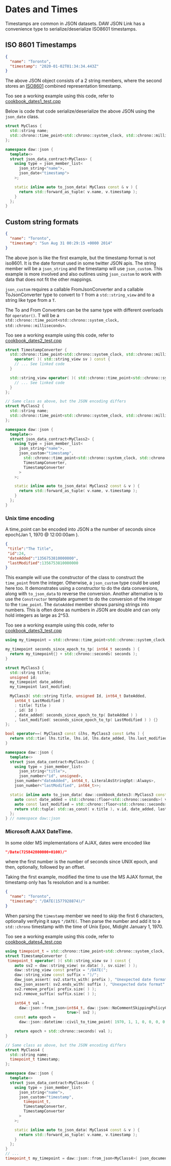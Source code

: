 # Dates and Times

Timestamps are common in JSON datasets. DAW JSON Link has a convenience type to serialize/deserialize ISO8601 timestamps.

## ISO 8601 Timestamps

```json
{
  "name": "Toronto",
  "timestamp": "2020-01-02T01:34:34.443Z"
}
```

The above JSON object consists of a 2 string members, where the second stores an [ISO8601](https://en.wikipedia.org/wiki/ISO_8601#Combined_date_and_time_representations) combined representation timestamp.

Too see a working example using this code, refer to [cookbook_dates1_test.cpp](../tests/src/cookbook_dates1_test.cpp)

Below is code that code serialize/deserialize the above JSON using the `json_date` class.

```c++
struct MyClass {
  std::string name;
  std::chrono::time_point<std::chrono::system_clock, std::chrono::milliseconds> timestamp;
};

namespace daw::json {
  template<>
  struct json_data_contract<MyClass> {
    using type = json_member_list<
      json_string<"name">,
      json_date<"timestamp">
    >;

    static inline auto to_json_data( MyClass const & v ) {
      return std::forward_as_tuple( v.name, v.timestamp );
    }
  };
}
```

## Custom string formats

```json
{
  "name": "Toronto",
  "timestamp": "Sun Aug 31 00:29:15 +0000 2014"
}
```

The above json is like the first example, but the timestamp format is not iso8601.  It is the date format used in some twitter JSON apis.  The string member will be a `json_string` and the timestamp will use `json_custom`.  This example is more involved and also outlines using `json_custom` to work with data that does not fit the other mappings.

`json_custom` requires a callable FromJsonConverter and a callable ToJsonConverter type to convert to `T` from a `std::string_view` and to a string like type from a `T`.

The To and From Converters can be the same type with different overloads for `operator()`.  T will be a `std::chrono::time_point<std::chrono::system_clock, std::chrono::milliseconds>`.

Too see a working example using this code, refer to [cookbook_dates2_test.cpp](../tests/src/cookbook_dates2_test.cpp)

```c++
struct TimestampConverter {
  std::chrono::time_point<std::chrono::system_clock, std::chrono::milliseconds>
    operator( )( std::string_view sv ) const {
    // ... See linked code
  }

  std::string_view operator( )( std::chrono::time_point<std::chrono::system_clock, std::chrono::milliseconds> tp ) const {
    // ... See linked code
  }
};

// Same class as above, but the JSON encoding differs
struct MyClass2 {
  std::string name;
  std::chrono::time_point<std::chrono::system_clock, std::chrono::milliseconds> timestamp;
};

namespace daw::json {
  template<>
  struct json_data_contract<MyClass2> {
    using type = json_member_list<
      json_string<"name">,
      json_custom<"timestamp",
        std::chrono::time_point<std::chrono::system_clock, std::chrono::milliseconds>,
        TimestampConverter,
        TimestampConverter
      >
    >;

    static inline auto to_json_data( MyClass2 const & v ) {
      return std::forward_as_tuple( v.name, v.timestamp );
    }
  };
}
```

### Unix time encoding

A time_point can be encoded into JSON a the number of seconds since epoch(Jan 1, 1970 @ 12:00:00am ).

```json
{
 "title":"The Title",
 "id":24,
 "dateAdded":"1356753810000000",
 "lastModified":1356753810000000
}
```

This example will use the constructor of the class to construct the `time_point` from the integer.  Otherwise, a `json_custom` type could be used here too.  It demonstrates using a constructor to do the data conversions, along with `to_json_data` to reverse the conversion.  Another alternative is to use the `Constructor` template argument to do the conversion of the integer to the `time_point`.  The `dateAdded` member shows parsing strings into numbers.  This is often done as numbers in JSON are double and can only hold integers as large as 2^53.

Too see a working example using this code, refer to [cookbook_dates3_test.cpp](../tests/src/cookbook_dates3_test.cpp)

```c++
using my_timepoint = std::chrono::time_point<std::chrono::system_clock, std::chrono::milliseconds>;

my_timepoint seconds_since_epoch_to_tp( int64_t seconds ) {
  return my_timepoint{} + std::chrono::seconds( seconds );
}

struct MyClass3 {
  std::string title;
  unsigned id;
  my_timepoint date_added;
  my_timepoint last_modified;

  MyClass3( std::string Title, unsigned Id, int64_t DateAdded,
    int64_t LastModified )
    : title( Title )
    , id( Id )
    , date_added( seconds_since_epoch_to_tp( DateAdded ) )
    , last_modified( seconds_since_epoch_to_tp( LastModified ) ) {}
};

bool operator==( MyClass3 const &lhs, MyClass3 const &rhs ) {
  return std::tie( lhs.title, lhs.id, lhs.date_added, lhs.last_modified ) == std::tie( rhs.title, rhs.id, rhs.date_added, rhs.last_modified );
}

namespace daw::json {
  template<>
  struct json_data_contract<MyClass3> {
    using type = json_member_list<
      json_string<"title">,
      json_number<"id", unsigned>,
    json_number<"dateAdded", int64_t, LiteralAsStringOpt::Always>,
    json_number<"lastModified", int64_t>>;

  static inline auto to_json_data( daw::cookbook_dates3::MyClass3 const &v ) {
    auto const date_added = std::chrono::floor<std::chrono::seconds>( v.date_added ).time_since_epoch( ).count( );
    auto const last_modified = std::chrono::floor<std::chrono::seconds>( v.last_modified ).time_since_epoch( ).count( );
    return std::tuple( std::as_const( v.title ), v.id, date_added, last_modified );
  };
} // namespace daw::json
```

### Microsoft AJAX DateTime.

In some older MS implementations of AJAX, dates were encoded like
```json
"/Date(725842800000+0100)/"
```
where the first number is the number of seconds since UNIX epoch, and then, optionally, followed by an offset.

Taking the first example, modified the time to use the MS AJAX format, the timestamp only has 1s resolution and is a number.

```json
{
  "name": "Toronto",
  "timestamp": "/DATE(1577928874)/"
}
```

When parsing the `timestamp` member we need to skip the first 6 characters, optionally verifying it says `"/DATE(`. Then parse the number and add it to a `std::chrono` timestamp with the time of Unix Epoc, Midight January 1, 1970.

Too see a working example using this code, refer to [cookbook_dates4_test.cpp](../tests/src/cookbook_dates4_test.cpp)

```c++
using timepoint_t = std::chrono::time_point<std::chrono::system_clock, std::chrono::milliseconds>;
struct TimestampConverter {
 timepoint_t operator( )( std::string_view sv ) const {
    auto sv2 = daw::string_view( sv.data( ), sv.size( ) );
    daw::string_view const prefix = "/DATE(";
    daw::string_view const suffix = ")/";
    daw_json_assert( sv2.starts_with( prefix ), "Unexpected date format" );
    daw_json_assert( sv2.ends_with( suffix ), "Unexpected date format" );
    sv2.remove_prefix( prefix.size( ) );
    sv2.remove_suffix( suffix.size( ) );

    int64_t val =
      daw::json::from_json<int64_t, daw::json::NoCommentSkippingPolicyChecked,
                           true>( sv2 );
    const auto epoch =
      daw::json::datetime::civil_to_time_point( 1970, 1, 1, 0, 0, 0, 0 );

    return epoch + std::chrono::seconds( val );
}

// Same class as above, but the JSON encoding differs
struct MyClass4 {
  std::string name;
  timepoint_t timestamp;
};

namespace daw::json {
  template<>
  struct json_data_contract<MyClass4> {
    using type = json_member_list<
      json_string<"name">,
      json_custom<"timestamp",
        timepoint_t,
        TimestampConverter,
        TimestampConverter
      >
    >;

    static inline auto to_json_data( MyClass4 const & v ) {
      return std::forward_as_tuple( v.name, v.timestamp );
    }
  };
}
// ...
timepoint_t my_timepoint = daw::json::from_json<MyClass4>( json_document );
```
